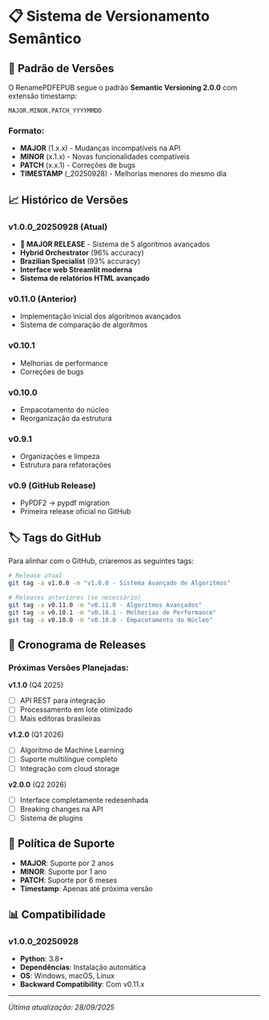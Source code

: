 # 📋 Sistema de Versionamento Semântico

## 🔢 Padrão de Versões

O RenamePDFEPUB segue o padrão **Semantic Versioning 2.0.0** com extensão timestamp:

```
MAJOR.MINOR.PATCH_YYYYMMDD
```

### Formato:
- **MAJOR** (1.x.x) - Mudanças incompatíveis na API
- **MINOR** (x.1.x) - Novas funcionalidades compatíveis  
- **PATCH** (x.x.1) - Correções de bugs
- **TIMESTAMP** (_20250928) - Melhorias menores do mesmo dia

## 📈 Histórico de Versões

### v1.0.0_20250928 (Atual)
- **🚀 MAJOR RELEASE** - Sistema de 5 algoritmos avançados
- **Hybrid Orchestrator** (96% accuracy)
- **Brazilian Specialist** (93% accuracy) 
- **Interface web Streamlit moderna**
- **Sistema de relatórios HTML avançado**

### v0.11.0 (Anterior)
- Implementação inicial dos algoritmos avançados
- Sistema de comparação de algoritmos

### v0.10.1
- Melhorias de performance
- Correções de bugs

### v0.10.0  
- Empacotamento do núcleo
- Reorganização da estrutura

### v0.9.1
- Organizações e limpeza
- Estrutura para refatorações

### v0.9 (GitHub Release)
- PyPDF2 → pypdf migration
- Primeira release oficial no GitHub

## 🏷️ Tags do GitHub

Para alinhar com o GitHub, criaremos as seguintes tags:

```bash
# Release atual
git tag -a v1.0.0 -m "v1.0.0 - Sistema Avançado de Algoritmos"

# Releases anteriores (se necessário)
git tag -a v0.11.0 -m "v0.11.0 - Algoritmos Avançados" 
git tag -a v0.10.1 -m "v0.10.1 - Melhorias de Performance"
git tag -a v0.10.0 -m "v0.10.0 - Empacotamento do Núcleo"
```

## 📅 Cronograma de Releases

### Próximas Versões Planejadas:

**v1.1.0** (Q4 2025)
- [ ] API REST para integração
- [ ] Processamento em lote otimizado
- [ ] Mais editoras brasileiras

**v1.2.0** (Q1 2026) 
- [ ] Algoritmo de Machine Learning
- [ ] Suporte multilíngue completo
- [ ] Integração com cloud storage

**v2.0.0** (Q2 2026)
- [ ] Interface completamente redesenhada
- [ ] Breaking changes na API
- [ ] Sistema de plugins

## 🔄 Política de Suporte

- **MAJOR**: Suporte por 2 anos
- **MINOR**: Suporte por 1 ano  
- **PATCH**: Suporte por 6 meses
- **Timestamp**: Apenas até próxima versão

## 📊 Compatibilidade

### v1.0.0_20250928
- **Python**: 3.8+
- **Dependências**: Instalação automática
- **OS**: Windows, macOS, Linux
- **Backward Compatibility**: Com v0.11.x

---

*Última atualização: 28/09/2025*